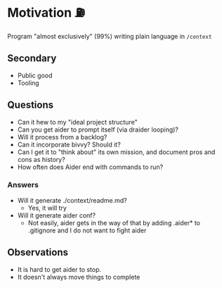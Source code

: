 # Motivation ⛽️

Program "almost exclusively" (99%) writing plain language in `/context`

## Secondary

* Public good
* Tooling

## Questions

* Can it hew to my "ideal project structure"
* Can you get aider to prompt itself (via draider looping)?
* Will it process from a backlog?
* Can it incorporate bivvy? Should it?
* Can I get it to "think about" its own mission, and document pros and cons as history?
* How often does Aider end with commands to run?

### Answers

* Will it generate ./context/readme.md?
  * Yes, it will try
* Will it generate aider conf?
  * Not easily, aider gets in the way of that by adding .aider* to .gitignore and I do not want to fight aider

## Observations

* It is hard to get aider to stop.
* It doesn't always move things to complete
